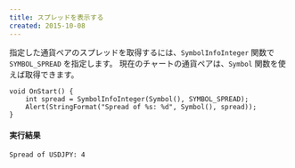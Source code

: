 ```yaml
---
title: スプレッドを表示する
created: 2015-10-08
---
```


指定した通貨ペアのスプレッドを取得するには、`SymbolInfoInteger` 関数で `SYMBOL_SPREAD` を指定します。
現在のチャートの通貨ペアは、`Symbol` 関数を使えば取得できます。


```mql
void OnStart() {
    int spread = SymbolInfoInteger(Symbol(), SYMBOL_SPREAD);
    Alert(StringFormat("Spread of %s: %d", Symbol(), spread));
}
```

#### 実行結果
```
Spread of USDJPY: 4
```

